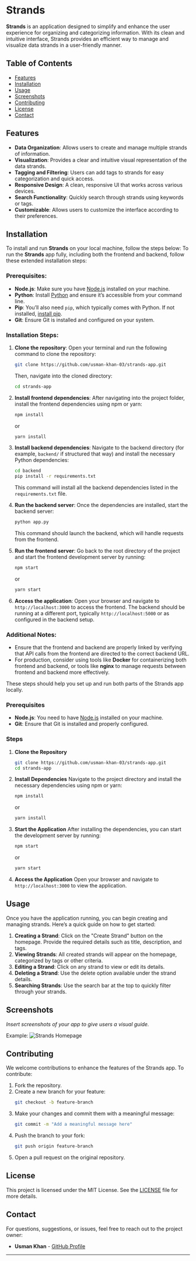 # Strands

**Strands** is an application designed to simplify and enhance the user experience for organizing and categorizing information. With its clean and intuitive interface, Strands provides an efficient way to manage and visualize data strands in a user-friendly manner.

## Table of Contents

- [Features](#features)
- [Installation](#installation)
- [Usage](#usage)
- [Screenshots](#screenshots)
- [Contributing](#contributing)
- [License](#license)
- [Contact](#contact)

## Features

- **Data Organization**: Allows users to create and manage multiple strands of information.
- **Visualization**: Provides a clear and intuitive visual representation of the data strands.
- **Tagging and Filtering**: Users can add tags to strands for easy categorization and quick access.
- **Responsive Design**: A clean, responsive UI that works across various devices.
- **Search Functionality**: Quickly search through strands using keywords or tags.
- **Customizable**: Allows users to customize the interface according to their preferences.

## Installation

To install and run **Strands** on your local machine, follow the steps below:
To run the **Strands** app fully, including both the frontend and backend, follow these extended installation steps:

### Prerequisites:
- **Node.js**: Make sure you have [Node.js](https://nodejs.org/) installed on your machine.
- **Python**: Install [Python](https://www.python.org/) and ensure it’s accessible from your command line.
- **Pip**: You’ll also need `pip`, which typically comes with Python. If not installed, [install pip](https://pip.pypa.io/en/stable/installation/).
- **Git**: Ensure Git is installed and configured on your system.

### Installation Steps:

1. **Clone the repository**:
   Open your terminal and run the following command to clone the repository:
   ```bash
   git clone https://github.com/usman-khan-03/strands-app.git
   ```
   Then, navigate into the cloned directory:
   ```bash
   cd strands-app
   ```

2. **Install frontend dependencies**:
   After navigating into the project folder, install the frontend dependencies using npm or yarn:
   ```bash
   npm install
   ```
   or
   ```bash
   yarn install
   ```

3. **Install backend dependencies**:
   Navigate to the backend directory (for example, `backend/` if structured that way) and install the necessary Python dependencies:
   ```bash
   cd backend
   pip install -r requirements.txt
   ```
   This command will install all the backend dependencies listed in the `requirements.txt` file.

4. **Run the backend server**:
   Once the dependencies are installed, start the backend server:
   ```bash
   python app.py
   ```
   This command should launch the backend, which will handle requests from the frontend.

5. **Run the frontend server**:
   Go back to the root directory of the project and start the frontend development server by running:
   ```bash
   npm start
   ```
   or
   ```bash
   yarn start
   ```

6. **Access the application**:
   Open your browser and navigate to `http://localhost:3000` to access the frontend. The backend should be running at a different port, typically `http://localhost:5000` or as configured in the backend setup.

### Additional Notes:
- Ensure that the frontend and backend are properly linked by verifying that API calls from the frontend are directed to the correct backend URL.
- For production, consider using tools like **Docker** for containerizing both frontend and backend, or tools like **nginx** to manage requests between frontend and backend more effectively.

These steps should help you set up and run both parts of the Strands app locally.

### Prerequisites

- **Node.js**: You need to have [Node.js](https://nodejs.org/) installed on your machine.
- **Git**: Ensure that Git is installed and properly configured.

### Steps

1. **Clone the Repository**
   ```bash
   git clone https://github.com/usman-khan-03/strands-app.git
   cd strands-app
   ```

2. **Install Dependencies**
   Navigate to the project directory and install the necessary dependencies using npm or yarn:
   ```bash
   npm install
   ```
   or
   ```bash
   yarn install
   ```

3. **Start the Application**
   After installing the dependencies, you can start the development server by running:
   ```bash
   npm start
   ```
   or
   ```bash
   yarn start
   ```

4. **Access the Application**
   Open your browser and navigate to `http://localhost:3000` to view the application.

## Usage

Once you have the application running, you can begin creating and managing strands. Here’s a quick guide on how to get started:

1. **Creating a Strand**: Click on the "Create Strand" button on the homepage. Provide the required details such as title, description, and tags.
2. **Viewing Strands**: All created strands will appear on the homepage, categorized by tags or other criteria.
3. **Editing a Strand**: Click on any strand to view or edit its details.
4. **Deleting a Strand**: Use the delete option available under the strand details.
5. **Searching Strands**: Use the search bar at the top to quickly filter through your strands.

## Screenshots

*Insert screenshots of your app to give users a visual guide.*

Example:
![Strands Homepage](path-to-screenshot.png)

## Contributing

We welcome contributions to enhance the features of the Strands app. To contribute:

1. Fork the repository.
2. Create a new branch for your feature:
   ```bash
   git checkout -b feature-branch
   ```
3. Make your changes and commit them with a meaningful message:
   ```bash
   git commit -m "Add a meaningful message here"
   ```
4. Push the branch to your fork:
   ```bash
   git push origin feature-branch
   ```
5. Open a pull request on the original repository.

## License

This project is licensed under the MIT License. See the [LICENSE](LICENSE) file for more details.

## Contact

For questions, suggestions, or issues, feel free to reach out to the project owner:

- **Usman Khan** - [GitHub Profile](https://github.com/usman-khan-03)

---
